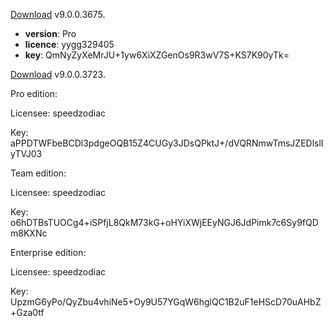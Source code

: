 [Download](https://perrychan.oss-cn-shenzhen.aliyuncs.com/Applications/AxureRP-Setup-9.0.0.3675.dmg?Expires=1604114154&OSSAccessKeyId=TMP.3Kg39rpxt7Y9F6c7AbqDZ9fimJRL7jcAt7XhVB2rqMzFJzPAspRbCWwnx5GA4muDbPFBC5egVDRg6H2v7vCv61VBzrqZ7v&Signature=qT%2BX8Qry5IvBwIyYLRtJvo6e590%3D) v9.0.0.3675.

- **version**: Pro
- **licence**: yygg329405
- **key**: QmNyZyXeMrJU+1yw6XiXZGenOs9R3wV7S+KS7K90yTk=

[Download](https://perrychan.oss-cn-shenzhen.aliyuncs.com/Applications/axure-rp-9.0.0.3723.dmg?Expires=1612531220&OSSAccessKeyId=TMP.3KiFxa68THMdYrKCWPa2hRFot9UfFR6zdM2VRxPzNHvBQ8WGQQ8n5L19FcnLnX4cY6WBnesDxaoxNvhgJmGeudJGgUAGh6&Signature=0brlXGJAfLwzgq9RlllEoWXTU1E%3D) v9.0.0.3723.

Pro edition:

Licensee: speedzodiac

Key: aPPDTWFbeBCDl3pdgeOQB15Z4CUGy3JDsQPktJ+/dVQRNmwTmsJZEDlslIyTVJ03

Team edition:

Licensee: speedzodiac

Key: o6hDTBsTUOCg4+iSPfjL8QkM73kG+oHYiXWjEEyNGJ6JdPimk7c6Sy9fQDm8KXNc

Enterprise edition:

Licensee: speedzodiac

Key: UpzmG6yPo/QyZbu4vhiNe5+Oy9U57YGqW6hglQC1B2uF1eHScD70uAHbZ+Gza0tf
